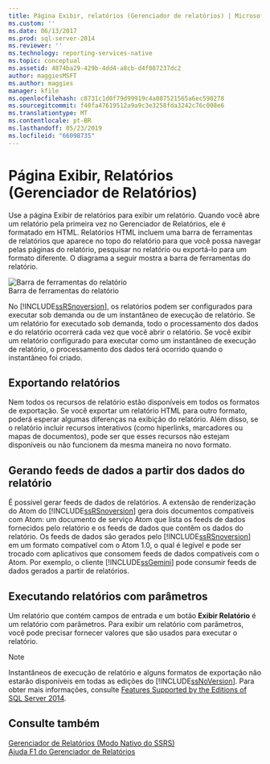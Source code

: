```yaml
---
title: Página Exibir, relatórios (Gerenciador de relatórios) | Microsoft Docs
ms.custom: ''
ms.date: 06/13/2017
ms.prod: sql-server-2014
ms.reviewer: ''
ms.technology: reporting-services-native
ms.topic: conceptual
ms.assetid: 4874ba29-429b-4dd4-a8cb-d4f087237dc2
author: maggiesMSFT
ms.author: maggies
manager: kfile
ms.openlocfilehash: c8731c1d0f79d99919c4a087521565a6ec590278
ms.sourcegitcommit: f40fa47619512a9a9c3e3258fda3242c76c008e6
ms.translationtype: MT
ms.contentlocale: pt-BR
ms.lasthandoff: 05/23/2019
ms.locfileid: "66098735"
---
```

# <a name="view-page-reports-report-manager"></a>Página Exibir, Relatórios (Gerenciador de Relatórios)
  Use a página Exibir de relatórios para exibir um relatório. Quando você abre um relatório pela primeira vez no Gerenciador de Relatórios, ele é formatado em HTML. Relatórios HTML incluem uma barra de ferramentas de relatórios que aparece no topo do relatório para que você possa navegar pelas páginas do relatório, pesquisar no relatório ou exportá-lo para um formato diferente. O diagrama a seguir mostra a barra de ferramentas do relatório.  
  
 ![Barra de ferramentas do relatório](media/htmlviewer-toolbar.gif "Barra de ferramentas do relatório")  
Barra de ferramentas do relatório  
  
 No [!INCLUDE[ssRSnoversion](../includes/ssrsnoversion-md.md)], os relatórios podem ser configurados para executar sob demanda ou de um instantâneo de execução de relatório. Se um relatório for executado sob demanda, todo o processamento dos dados e do relatório ocorrerá cada vez que você abrir o relatório. Se você exibir um relatório configurado para executar como um instantâneo de execução de relatório, o processamento dos dados terá ocorrido quando o instantâneo foi criado.  
  
## <a name="exporting-reports"></a>Exportando relatórios  
 Nem todos os recursos de relatório estão disponíveis em todos os formatos de exportação. Se você exportar um relatório HTML para outro formato, poderá esperar algumas diferenças na exibição do relatório. Além disso, se o relatório incluir recursos interativos (como hiperlinks, marcadores ou mapas de documentos), pode ser que esses recursos não estejam disponíveis ou não funcionem da mesma maneira no novo formato.  
  
## <a name="generating-data-feeds-from-report-data"></a>Gerando feeds de dados a partir dos dados do relatório  
 É possível gerar feeds de dados de relatórios. A extensão de renderização do Atom do [!INCLUDE[ssRSnoversion](../includes/ssrsnoversion-md.md)] gera dois documentos compatíveis com Atom: um documento de serviço Atom que lista os feeds de dados fornecidos pelo relatório e os feeds de dados que contêm os dados do relatório. Os feeds de dados são gerados pelo [!INCLUDE[ssRSnoversion](../includes/ssrsnoversion-md.md)] em um formato compatível com o Atom 1.0, o qual é legível e pode ser trocado com aplicativos que consomem feeds de dados compatíveis com o Atom. Por exemplo, o cliente [!INCLUDE[ssGemini](../includes/ssgemini-md.md)] pode consumir feeds de dados gerados a partir de relatórios.  
  
## <a name="running-parameterized-reports"></a>Executando relatórios com parâmetros  
 Um relatório que contém campos de entrada e um botão **Exibir Relatório** é um relatório com parâmetros. Para exibir um relatório com parâmetros, você pode precisar fornecer valores que são usados para executar o relatório.  
  
> [!NOTE]  
>  Instantâneos de execução de relatório e alguns formatos de exportação não estarão disponíveis em todas as edições do [!INCLUDE[ssNoVersion](../includes/ssnoversion-md.md)]. Para obter mais informações, consulte [Features Supported by the Editions of SQL Server 2014](../../2014/getting-started/features-supported-by-the-editions-of-sql-server-2014.md).  
  
## <a name="see-also"></a>Consulte também  
 [Gerenciador de Relatórios &#40;Modo Nativo do SSRS&#41;](../../2014/reporting-services/report-manager-ssrs-native-mode.md)   
 [Ajuda F1 do Gerenciador de Relatórios](../../2014/reporting-services/report-manager-f1-help.md)  
  
  
